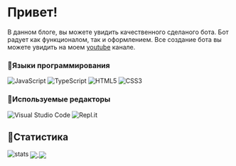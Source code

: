 # Привет!

В данном блоге, вы можете увидить качественного сделаного бота. Бот радует как функционалом, так и оформлением. Все создание бота вы можете увидить на моем [youtube](https://www.youtube.com/channel/UC_wEPv-0-hRwsUZh577pPxw) канале.
### 🍃Языки программирования
![JavaScript](https://shields.io/badge/-JavaScript-090909?style=for-the-badge&logo=javascript)
![TypeScript](https://shields.io/badge/-TypeScript-090909?style=for-the-badge&logo=typescript)
![HTML5](https://shields.io/badge/-HTML5-090909?style=for-the-badge&logo=html5)
![CSS3](https://shields.io/badge/-CSS3-090909?style=for-the-badge&logo=css3&logoColor=0078be)
<br>
### 🌾Используемые редакторы
![Visual Studio Code](https://shields.io/badge/-Visual_Studio_Code-090909?style=for-the-badge&logo=visual-studio-code&logoColor=19b5f6)
![Repl.it](https://shields.io/badge/-Repl.it-090909?style=for-the-badge&logo=repl.it)
<br>
## 🌿Статистика
<img align="left" alt="stats" src="https://github-readme-stats.vercel.app/api?username=HekaHub&show_icons=true&theme=merko&bg_color=060906" />
<a href="https://github.com/HekaHub/HekaHub">
  <img align="center" src="https://github-readme-stats.vercel.app/api/top-langs/?username=HekaHub&hide=java,html&title_color=ffffff&text_color=c9cacc&icon_color=2bbc8a&bg_color=060906" />
</a>
<a href="https://github.com/HekaHub/discord-bot">
  <img align="center" src="https://github-readme-stats.vercel.app/api/pin/?username=HekaHub&repo=discord-bot&title_color=ffffff&text_color=68b488&icon_color=92b42a&bg_color=060906" />
</a>
